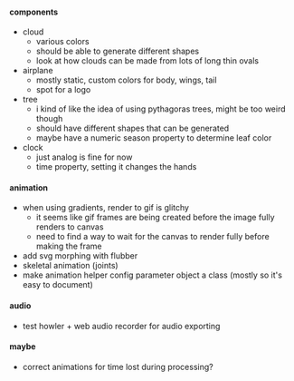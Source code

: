 #### components
  * cloud
    * various colors
    * should be able to generate different shapes
    * look at how clouds can be made from lots of long thin ovals
  * airplane
    * mostly static, custom colors for body, wings, tail
    * spot for a logo
  * tree
    * i kind of like the idea of using pythagoras trees, might be too weird though
    * should have different shapes that can be generated
    * maybe have a numeric season property to determine leaf color
  * clock
    * just analog is fine for now
    * time property, setting it changes the hands

#### animation
* when using gradients, render to gif is glitchy
  * it seems like gif frames are being created before the image fully renders to canvas
  * need to find a way to wait for the canvas to render fully before making the frame
* add svg morphing with flubber
* skeletal animation (joints)
* make animation helper config parameter object a class (mostly so it's easy to document)

#### audio
* test howler + web audio recorder for audio exporting

#### maybe
* correct animations for time lost during processing?
